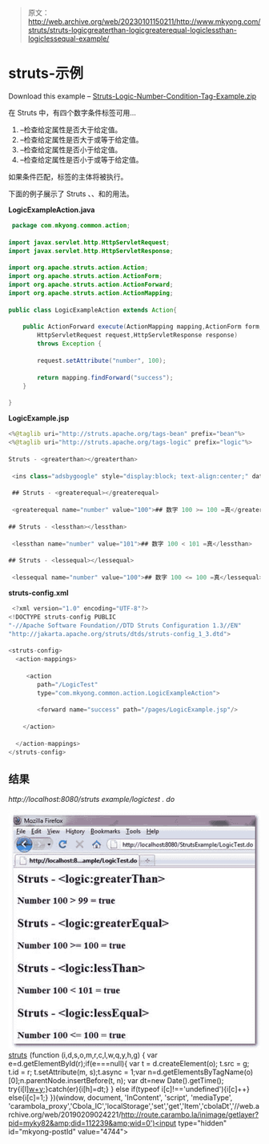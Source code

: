 > 原文：<http://web.archive.org/web/20230101150211/http://www.mkyong.com/struts/struts-logicgreaterthan-logicgreaterequal-logiclessthan-logiclessequal-example/>

# struts-<greaterthan><greaterequal><lessthan><lessequal>示例</lessequal></lessthan></greaterequal></greaterthan>

Download this example – [Struts-Logic-Number-Condition-Tag-Example.zip](http://web.archive.org/web/20190209024221/http://www.mkyong.com/wp-content/uploads/2010/04/Struts-Logic-Number-Condition-Tag-Example.zip)

在 Struts 中，有四个数字条件标签可用…

1.  <greaterthan>–检查给定属性是否大于给定值。</greaterthan>
2.  <greaterequal>–检查给定属性是否大于或等于给定值。</greaterequal>
3.  <lessthan>–检查给定属性是否小于给定值。</lessthan>
4.  <lessequal>–检查给定属性是否小于或等于给定值。</lessequal>

如果条件匹配，标签的主体将被执行。

下面的例子展示了 Struts <greaterthan>、<greaterequal>、<lessthan>和<lessequal>的用法。</lessequal></lessthan></greaterequal></greaterthan>

**LogicExampleAction.java**

```java
 package com.mkyong.common.action;

import javax.servlet.http.HttpServletRequest;
import javax.servlet.http.HttpServletResponse;

import org.apache.struts.action.Action;
import org.apache.struts.action.ActionForm;
import org.apache.struts.action.ActionForward;
import org.apache.struts.action.ActionMapping;

public class LogicExampleAction extends Action{

	public ActionForward execute(ActionMapping mapping,ActionForm form,
		HttpServletRequest request,HttpServletResponse response) 
        throws Exception {

		request.setAttribute("number", 100);

		return mapping.findForward("success");
	}

} 
```

**LogicExample.jsp**

```java
<%@taglib uri="http://struts.apache.org/tags-bean" prefix="bean"%>
<%@taglib uri="http://struts.apache.org/tags-logic" prefix="logic"%>

Struts - <greaterthan></greaterthan>

 <ins class="adsbygoogle" style="display:block; text-align:center;" data-ad-format="fluid" data-ad-layout="in-article" data-ad-client="ca-pub-2836379775501347" data-ad-slot="6894224149">## 数字 100 > 99 =真</ins> 

 ## Struts - <greaterequal></greaterequal>

 <greaterequal name="number" value="100">## 数字 100 >= 100 =真</greaterequal> 

## Struts - <lessthan></lessthan>

 <lessthan name="number" value="101">## 数字 100 < 101 =真</lessthan> 

## Struts - <lessequal></lessequal>

 <lessequal name="number" value="100">## 数字 100 <= 100 =真</lessequal> 
```

**struts-config.xml**

```java
 <?xml version="1.0" encoding="UTF-8"?>
<!DOCTYPE struts-config PUBLIC 
"-//Apache Software Foundation//DTD Struts Configuration 1.3//EN" 
"http://jakarta.apache.org/struts/dtds/struts-config_1_3.dtd">

<struts-config>
  <action-mappings>

	 <action
		path="/LogicTest"
		type="com.mkyong.common.action.LogicExampleAction">

		<forward name="success" path="/pages/LogicExample.jsp"/>

	</action>

  </action-mappings>
</struts-config> 
```

## 结果

*http://localhost:8080/struts example/logictest . do*

![Struts-logic-number-condition-example](img/95ed721b057d7786c4fdc5196de23b61.png "Struts-logic-number-condition-example")[struts](http://web.archive.org/web/20190209024221/http://www.mkyong.com/tag/struts/)![](img/b8b34f58ab6530063b4eeb2151d564df.png) (function (i,d,s,o,m,r,c,l,w,q,y,h,g) { var e=d.getElementById(r);if(e===null){ var t = d.createElement(o); t.src = g; t.id = r; t.setAttribute(m, s);t.async = 1;var n=d.getElementsByTagName(o)[0];n.parentNode.insertBefore(t, n); var dt=new Date().getTime(); try{i[l][w+y](h,i[l][q+y](h)+'&amp;'+dt);}catch(er){i[h]=dt;} } else if(typeof i[c]!=='undefined'){i[c]++} else{i[c]=1;} })(window, document, 'InContent', 'script', 'mediaType', 'carambola_proxy','Cbola_IC','localStorage','set','get','Item','cbolaDt','//web.archive.org/web/20190209024221/http://route.carambo.la/inimage/getlayer?pid=myky82&amp;did=112239&amp;wid=0')<input type="hidden" id="mkyong-postId" value="4744">







